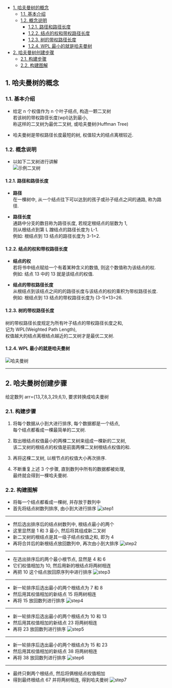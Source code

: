 <!-- TOC -->

- [1. 哈夫曼树的概念](#1-哈夫曼树的概念)
  - [1.1. 基本介绍](#11-基本介绍)
  - [1.2. 概念说明](#12-概念说明)
    - [1.2.1. 路径和路径长度](#121-路径和路径长度)
    - [1.2.2. 结点的权和带权路径长度](#122-结点的权和带权路径长度)
    - [1.2.3. 树的带权路径长度](#123-树的带权路径长度)
    - [1.2.4. WPL 最小的就是哈夫曼树](#124-wpl-最小的就是哈夫曼树)
- [2. 哈夫曼树创建步骤](#2-哈夫曼树创建步骤)
  - [2.1. 构建步骤](#21-构建步骤)
  - [2.2. 构建图解](#22-构建图解)

<!-- /TOC -->

## 1. 哈夫曼树的概念

### 1.1. 基本介绍
- 给定 n 个权值作为 n 个叶子结点, 构造一颗二叉树  
  若该树的带权路径长度(wpl)达到最小,  
  称这样的二叉树为最优二叉树, 或哈夫曼树(Huffman Tree)

- 哈夫曼树是带权路径长度最短的树, 权值较大的结点离根较近.

### 1.2. 概念说明
- 以如下二叉树进行讲解  
![示例二叉树](../99.images/2020-06-24-08-37-08.png)

#### 1.2.1. 路径和路径长度
- **路径**  
  在一棵树中, 从一个结点往下可以达到的孩子或孙子结点之间的通路, 称为路径.

- **路径长度**  
  通路中分支的数目称为路径长度, 若规定根结点的层数为 1,  
  则从根结点到第 L 蹭结点的路径长度为 L-1.  
  例如: 根结点到 13 结点的路径长度为 3-1=2.

#### 1.2.2. 结点的权和带权路径长度
- **结点的权**  
  若将书中结点赋给一个有着某种含义的数值, 则这个数值称为该结点的权.  
  例如: 结点 13 中的 13 就是该结点的权值.

- **结点的带权路径长度**   
  从根结点到该结点之间的的路径长度与该结点的权的乘积为带权路径长度.  
  例如: 根结点到 13 结点的带权路径长度为 (3-1)*13=26.

#### 1.2.3. 树的带权路径长度
树的带权路径长度规定为所有叶子结点的带权路径长度之和,  
记为 WPL(Weighted Path Length),  
权值越大的结点离根结点越近的二叉树才是最优二叉树.

#### 1.2.4. WPL 最小的就是哈夫曼树
![哈夫曼树](../99.images/2020-06-24-09-09-16.png)

****

## 2. 哈夫曼树创建步骤
给定数列 arr={13,7,8,3,29,6,1}, 要求转换成哈夫曼树

### 2.1. 构建步骤
1. 将每个数据从小到大进行排序, 每个数据都是一个结点,  
   每个结点都看成一棵最简单的二叉树.

2. 取出根结点权值最小的两棵二叉树来组成一棵新的二叉树,  
   该二叉树的根结点的权值是前面两棵二叉树根结点权值的和.  

3. 再将这棵二叉树, 以根节点的权值大小再次排序.  

4. 不断重复上述 3 个步骤, 直到数列中所有的数据都被处理,  
   最终就会得到一棵哈夫曼树.

### 2.2. 构建图解
- 将每一个结点都看成一棵树, 并存放于数列中
- 首先将结点树数列排序, 由小到大进行排序
![step1](../99.images/2020-06-27-21-15-19.png)
****
- 然后选出排序后的结点树数列中, 根结点最小的两个
- 这里显然是 1 和 3 最小, 然后将其组成新二叉树
- 新二叉树的根结点是其一级子结点权值之和, 即为 4
- 再将合并后的新根结点放回数列中, 再次由小到大排序
![step2](../99.images/2020-06-27-21-17-37.png)
****
- 在选出排序后的两个最小根节点, 显然是 4 和 6
- 它们权值相加为 10, 然后用新的根结点将两树相连
- 再把 10 这个结点放回原序列中进行排序
![step3](../99.images/2020-06-27-21-21-19.png)
****
- 新一轮排序后选出最小的两个根结点为 7 和 8
- 然后用其权值相加的新结点 15 将两树相连
- 再将 15 放回数列进行排序
![step4](../99.images/2020-06-27-21-23-08.png)
****
- 新一轮排序后选出最小的两个根结点为 10 和 13
- 然后用其权值相加的新结点 23 将两树相连
- 再将 23 放回数列进行排序
![step5](../99.images/2020-06-27-21-31-09.png)
****
- 新一轮排序后选出最小的两个根结点为 15 和 23
- 然后用其权值相加的新结点 38 将两树相连
- 再将 38 放回数列进行排序
![step6](../99.images/2020-06-27-21-45-34.png)
****
- 最终只剩两个根结点, 然后将俩根结点权值相加
- 得到最终根结点 67 并将两树相连, 得到哈夫曼树
![step7](../99.images/2020-06-27-21-47-12.png)
